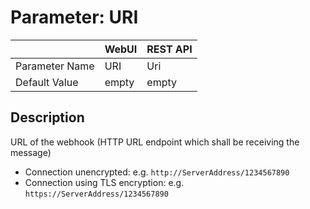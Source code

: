 # Parameter: URI

|                   | WebUI               | REST API
|:---               |:---                 |:----
| Parameter Name    | URI                 | Uri
| Default Value     | empty               | empty


## Description

URL of the webhook (HTTP URL endpoint which shall be receiving the message)<br>
- Connection unencrypted: e.g. `http://ServerAddress/1234567890`<br>
- Connection using TLS encryption: e.g. `https://ServerAddress/1234567890`<br>
